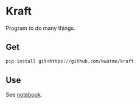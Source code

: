 # Kraft

Program to do many things.

## Get

```sh
pip install git+https://github.com/kwatme/kraft
```

## Use

See [notebook](notebook).
